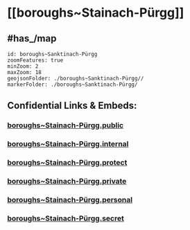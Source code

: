 # [[boroughs~Stainach-Pürgg]] 


## #has_/map  



```leaflet
id: boroughs~Sanktinach-Pürgg
zoomFeatures: true 
minZoom: 2 
maxZoom: 18
geojsonFolder: ./boroughs~Sanktinach-Pürgg//
markerFolder: ./boroughs~Sanktinach-Pürgg/
```



## Confidential Links & Embeds: 

### [boroughs~Stainach-Pürgg.public](/_public/\Earth\Continent\Europe\Europe~Central\Austria\Austrias_States\Steiermark\counties~SM\Liezen\cities~Liezen\Stainach-Pürggboroughs~Stainach-Pürgg.public.md) 

### [boroughs~Stainach-Pürgg.internal](/_internal/\Earth\Continent\Europe\Europe~Central\Austria\Austrias_States\Steiermark\counties~SM\Liezen\cities~Liezen\Stainach-Pürggboroughs~Stainach-Pürgg.internal.md) 

### [boroughs~Stainach-Pürgg.protect](/_protect/\Earth\Continent\Europe\Europe~Central\Austria\Austrias_States\Steiermark\counties~SM\Liezen\cities~Liezen\Stainach-Pürggboroughs~Stainach-Pürgg.protect.md) 

### [boroughs~Stainach-Pürgg.private](/_private/\Earth\Continent\Europe\Europe~Central\Austria\Austrias_States\Steiermark\counties~SM\Liezen\cities~Liezen\Stainach-Pürggboroughs~Stainach-Pürgg.private.md) 

### [boroughs~Stainach-Pürgg.personal](/_personal/\Earth\Continent\Europe\Europe~Central\Austria\Austrias_States\Steiermark\counties~SM\Liezen\cities~Liezen\Stainach-Pürggboroughs~Stainach-Pürgg.personal.md) 

### [boroughs~Stainach-Pürgg.secret](/_secret/\Earth\Continent\Europe\Europe~Central\Austria\Austrias_States\Steiermark\counties~SM\Liezen\cities~Liezen\Stainach-Pürggboroughs~Stainach-Pürgg.secret.md)

